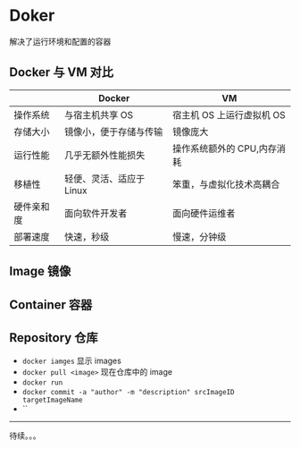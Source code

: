 # Doker

解决了运行环境和配置的容器

## Docker 与 VM 对比

|            | Docker                   | VM                          |
| ---------- | ------------------------ | --------------------------- |
| 操作系统   | 与宿主机共享 OS          | 宿主机 OS 上运行虚拟机 OS   |
| 存储大小   | 镜像小，便于存储与传输   | 镜像庞大                    |
| 运行性能   | 几乎无额外性能损失       | 操作系统额外的 CPU,内存消耗 |
| 移植性     | 轻便、灵活、适应于 Linux | 笨重，与虚拟化技术高耦合    |
| 硬件亲和度 | 面向软件开发者           | 面向硬件运维者              |
| 部署速度   | 快速，秒级               | 慢速，分钟级                |

## Image 镜像

## Container 容器

## Repository 仓库

- `docker iamges` 显示 images
- `docker pull <image>` 现在仓库中的 image
- `docker run` 
- `docker commit -a "author" -m "description" srcImageID targetImageName`
- ``

------------
待续。。。